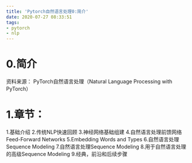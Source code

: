 ```yaml
---
title: 'Pytorch自然语言处理0:简介'
date: 2020-07-27 08:33:51
tags:
- pytorch
- nlp
---
```

# 0.简介
资料来源：
PyTorch自然语言处理（Natural Language Processing with PyTorch）

# 1.章节：

1.基础介绍
2.传统NLP快速回顾
3.神经网络基础组建
4.自然语言处理前馈网络Feed-Forward Networks
5.Embedding Words and Types
6.自然语言处理Sequence Modeling
7.自然语言处理Sequence Modeling
8.用于自然语言处理的高级Sequence Modeling
9.经典，前沿和后续步骤

